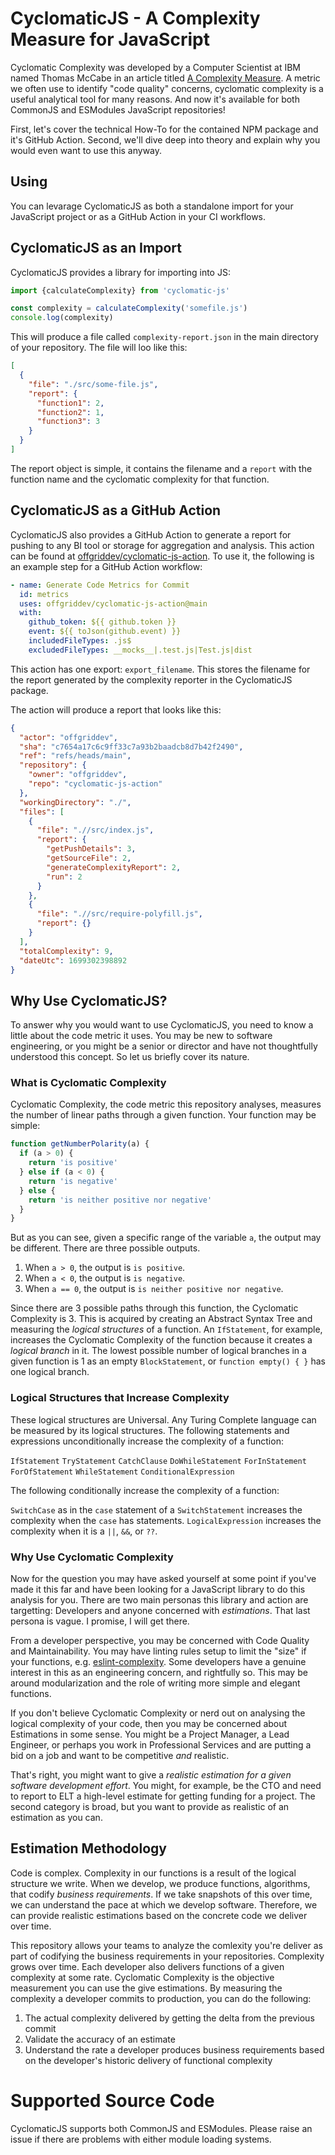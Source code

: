 # CyclomaticJS - A Complexity Measure for JavaScript

Cyclomatic Complexity was developed by a Computer Scientist at IBM named Thomas McCabe in an article titled [A Complexity Measure](https://ieeexplore.ieee.org/document/1702388). A metric we often use to identify "code quality" concerns, cyclomatic complexity is a useful analytical tool for many reasons. And now it's available for both CommonJS and ESModules JavaScript repositories!

First, let's cover the technical How-To for the contained NPM package and it's GitHub Action. Second, we'll dive deep into theory and explain why you would even want to use this anyway.

## Using

You can levarage CyclomaticJS as both a standalone import for your JavaScript project or as a GitHub Action in your CI workflows.

## CyclomaticJS as an Import

CyclomaticJS provides a library for importing into JS:

```javascript
import {calculateComplexity} from 'cyclomatic-js'

const complexity = calculateComplexity('somefile.js')
console.log(complexity)
```

This will produce a file called `complexity-report.json` in the main directory of your repository. The file will loo like this:

```json
[
  {
    "file": "./src/some-file.js",
    "report": {
      "function1": 2,
      "function2": 1,
      "function3": 3
    }
  }
]
```

The report object is simple, it contains the filename and a `report` with the function name and the cyclomatic complexity for that function.

## CyclomaticJS as a GitHub Action

CyclomaticJS also provides a GitHub Action to generate a report for pushing to any BI tool or storage for aggregation and analysis. This action can be found at [offgriddev/cyclomatic-js-action](https://github.com/offgriddev/cyclomatic-js-action). To use it, the following is an example step for a GitHub Action workflow:

```yml
- name: Generate Code Metrics for Commit
  id: metrics
  uses: offgriddev/cyclomatic-js-action@main
  with:
    github_token: ${{ github.token }}
    event: ${{ toJson(github.event) }}
    includedFileTypes: .js$
    excludedFileTypes: __mocks__|.test.js|Test.js|dist
```

This action has one export: `export_filename`. This stores the filename for the report generated by the complexity reporter in the CyclomaticJS package.

The action will produce a report that looks like this:

```json
{
  "actor": "offgriddev",
  "sha": "c7654a17c6c9ff33c7a93b2baadcb8d7b42f2490",
  "ref": "refs/heads/main",
  "repository": {
    "owner": "offgriddev",
    "repo": "cyclomatic-js-action"
  },
  "workingDirectory": "./",
  "files": [
    {
      "file": ".//src/index.js",
      "report": {
        "getPushDetails": 3,
        "getSourceFile": 2,
        "generateComplexityReport": 2,
        "run": 2
      }
    },
    {
      "file": ".//src/require-polyfill.js",
      "report": {}
    }
  ],
  "totalComplexity": 9,
  "dateUtc": 1699302398892
}
```
## Why Use CyclomaticJS?

To answer why you would want to use CyclomaticJS, you need to know a little about the code metric it uses. You may be new to software engineering, or you might be a senior or director and have not thoughtfully understood this concept. So let us briefly cover its nature.

### What is Cyclomatic Complexity

Cyclomatic Complexity, the code metric this repository analyses, measures the number of linear paths through a given function. Your function may be simple:

```javascript
function getNumberPolarity(a) {
  if (a > 0) {
    return 'is positive'
  } else if (a < 0) {
    return 'is negative'
  } else {
    return 'is neither positive nor negative'
  }
}
```

But as you can see, given a specific range of the variable `a`, the output may be different. There are three possible outputs.

1. When `a > 0`, the output is `is positive`.
2. When `a < 0`, the output is `is negative`.
3. When `a == 0`, the output is `is neither positive nor negative`.

Since there are 3 possible paths through this function, the Cyclomatic Complexity is 3. This is acquired by creating an Abstract Syntax Tree and measuring the _logical structures_ of a function. An `IfStatement`, for example, increases the Cyclomatic Complexity of the function because it creates a _logical branch_ in it. The lowest possible number of logical branches in a given function is 1 as an empty `BlockStatement`, or `function empty() { }` has one logical branch.

### Logical Structures that Increase Complexity

These logical structures are Universal. Any Turing Complete language can be measured by its logical structures. The following statements and expressions unconditionally increase the complexity of a function:

`IfStatement`
`TryStatement`
`CatchClause`
`DoWhileStatement`
`ForInStatement`
`ForOfStatement`
`WhileStatement`
`ConditionalExpression`

The following conditionally increase the complexity of a function:

`SwitchCase` as in the `case` statement of a `SwitchStatement` increases the complexity when the `case` has statements.
`LogicalExpression` increases the complexity when it is a `||`, `&&`, or `??`.

### Why Use Cyclomatic Complexity

Now for the question you may have asked yourself at some point if you've made it this far and have been looking for a JavaScript library to do this analysis for you. There are two main personas this library and action are targetting: Developers and anyone concerned with _estimations_. That last persona is vague. I promise, I will get there.

From a developer perspective, you may be concerned with Code Quality and Maintainability. You may have linting rules setup to limit the "size" if your functions, e.g. [eslint-complexity](https://eslint.org/docs/latest/rules/complexity). Some developers have a genuine interest in this as an engineering concern, and rightfully so. This may be around modularization and the role of writing more simple and elegant functions.

If you don't believe Cyclomatic Complexity or nerd out on analysing the logical complexity of your code, then you may be concerned about Estimations in some sense. You might be a Project Manager, a Lead Engineer, or perhaps you work in Professional Services and are putting a bid on a job and want to be competitive _and_ realistic.

That's right, you might want to give a _realistic estimation for a given software development effort_. You might, for example, be the CTO and need to report to ELT a high-level estimate for getting funding for a project. The second category is broad, but you want to provide as realistic of an estimation as you can.

## Estimation Methodology

Code is complex. Complexity in our functions is a result of the logical structure we write. When we develop, we produce functions, algorithms, that codify _business requirements_. If we take snapshots of this over time, we can understand the pace at which we develop software. Therefore, we can provide realistic estimations based on the concrete code we deliver over time.

This repository allows your teams to analyze the comlexity you're deliver as part of codifying the business requirements in your repositories. Complexity grows over time. Each developer also delivers functions of a given complexity at some rate. Cyclomatic Complexity is the objective measurement you can use the give estimations. By measuring the complexity a developer commits to production, you can do the following:

1. The actual complexity delivered by getting the delta from the previous commit
2. Validate the accuracy of an estimate
3. Understand the rate a developer produces business requirements based on the developer's historic delivery of functional complexity

# Supported Source Code

CyclomaticJS supports both CommonJS and ESModules. Please raise an issue if there are problems with either module loading systems.